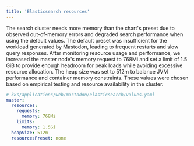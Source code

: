 ```yaml
---
title: 'Elasticsearch resources'
---
```


The search cluster needs more memory than the chart's preset due to observed out-of-memory errors and degraded search performance when using the default values. The default preset was insufficient for the workload generated by Mastodon, leading to frequent restarts and slow query responses. After monitoring resource usage and performance, we increased the master node's memory request to 768Mi and set a limit of 1.5 GiB to provide enough headroom for peak loads while avoiding excessive resource allocation. The heap size was set to 512m to balance JVM performance and container memory constraints. These values were chosen based on empirical testing and resource availability in the cluster.

```yaml
# k8s/applications/web/mastodon/elasticsearch/values.yaml
master:
  resources:
    requests:
      memory: 768Mi
    limits:
      memory: 1.5Gi
  heapSize: 512m
  resourcesPreset: none
```

